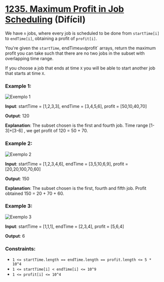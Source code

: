 # [1235. Maximum Profit in Job Scheduling](https://leetcode.com/problems/maximum-profit-in-job-scheduling/description/) (Difícil)

We have `n` jobs, where every job is scheduled to be done from `startTime[i]` to `endTime[i]`, obtaining a profit of `profit[i]`.

You're given the `startTime`,  endTime` and `profit` arrays, return the maximum profit you can take such that there are no two jobs in the subset with overlapping time range.

If you choose a job that ends at time `X` you will be able to start another job that starts at time `X`.

### Example 1:

![Exemplo 1](https://assets.leetcode.com/uploads/2019/10/10/sample1_1584.png)

**Input**: startTime = [1,2,3,3], endTime = [3,4,5,6], profit = [50,10,40,70]

**Output**: 120

**Explanation**: The subset chosen is the first and fourth job. 
Time range [1-3]+[3-6] , we get profit of 120 = 50 + 70.

### Example 2:

![Exemplo 2](https://assets.leetcode.com/uploads/2019/10/10/sample22_1584.png)

**Input**: startTime = [1,2,3,4,6], endTime = [3,5,10,6,9], profit = [20,20,100,70,60]

**Output**: 150

**Explanation**: The subset chosen is the first, fourth and fifth job. 
Profit obtained 150 = 20 + 70 + 60.

### Example 3:

![Exemplo 3](https://assets.leetcode.com/uploads/2019/10/10/sample3_1584.png)

**Input**: startTime = [1,1,1], endTime = [2,3,4], profit = [5,6,4]

**Output**: 6

### Constraints:
- `1 <= startTime.length == endTime.length == profit.length <= 5 * 10^4`
- `1 <= startTime[i] < endTime[i] <= 10^9`
- `1 <= profit[i] <= 10^4`


